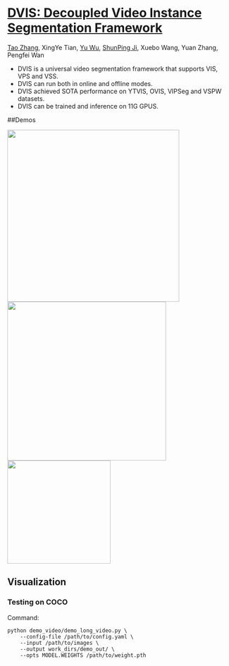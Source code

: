 # [DVIS: Decoupled Video Instance Segmentation Framework]()

[Tao Zhang](https://scholar.google.com/citations?user=3xu4a5oAAAAJ&hl=zh-CN), XingYe Tian, [Yu Wu](https://scholar.google.com/citations?hl=zh-CN&user=23SZHUwAAAAJ), [ShunPing Ji](https://scholar.google.com/citations?user=FjoRmF4AAAAJ&hl=zh-CN), Xuebo Wang, Yuan Zhang, Pengfei Wan

- DVIS is a universal video segmentation framework that supports VIS, VPS and VSS.
- DVIS can run both in online and offline modes. 
- DVIS achieved SOTA performance on YTVIS, OVIS, VIPSeg and VSPW datasets.
- DVIS can be trained and inference on 11G GPUS.

##Demos




<img src="https://github.com/zhang-tao-whu/paper_images/blob/master/dvis/demo_0.gif" width="390"/> <img src="https://github.com/zhang-tao-whu/paper_images/blob/master/dvis/demo_1.gif" width="360"/> <img src="https://github.com/zhang-tao-whu/paper_images/blob/master/dvis/demo_2.gif" width="234"/>





## Visualization

### Testing on COCO

Command:

   ```
   python demo_video/demo_long_video.py \
       --config-file /path/to/config.yaml \
       --input /path/to/images \
       --output work_dirs/demo_out/ \
       --opts MODEL.WEIGHTS /path/to/weight.pth
   ```